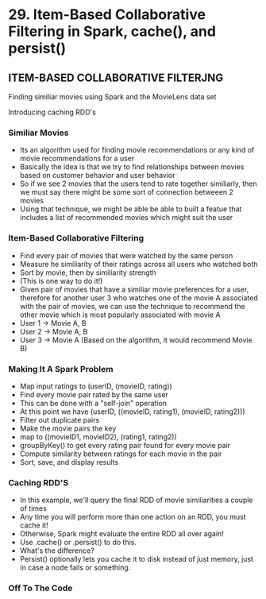 # 29. Item-Based Collaborative Filtering in Spark, cache(), and persist()

## ITEM-BASED COLLABORATIVE FILTERJNG
Finding similiar movies using Spark and the MovieLens data set

Introducing caching RDD's

### Similiar Movies
* Its an algorithm used for finding movie recommendations or any kind of movie recommendations for a user
* Basically the idea is that we try to find relationships between movies based on customer behavior and user behavior
* So if we see 2 movies that the users tend to rate together similiarly, then we must say there might be some sort of connection betweeen 2 movies
* Using that technique, we might be able be able to built a featue that includes a list of recommended movies which might suit the user

### Item-Based Collaborative Filtering
* Find every pair of movies that were watched by the same person
* Measure he similiarity of their ratings across all users who watched both
* Sort by movie, then by similiarity strength
* (This is one way to do it!)
* Given pair of movies that have a similiar movie preferences for a user, therefore for another user 3 who watches one of the movie A associated with the pair of movies, we can use the technique to recommend the other movie which is most popularly associated with movie A
 * User 1 -> Movie A, B
 * User 2 -> Movie A, B
 * User 3 -> Movie A (Based on the algorithm, it would recommend Movie B)

### Making It A Spark Problem
* Map input ratings to (userID, (movieID, rating))
* Find every movie pair rated by the same user
 * This can be done with a "self-join" operation
 * At this point we have (userID, ((movieID, rating1), (movieID, rating2)))
* Filter out duplicate pairs
* Make the movie pairs the key
 * map to ((movieID1, movieID2), (rating1, rating2))
* groupByKey() to get every rating pair found for every movie pair
* Compute similarity between ratings for each movie in the pair
* Sort, save, and display results

### Caching RDD'S
* In this example, we'll query the final RDD of movie similiarities a couple of times
* Any time you will perform more than one action on an RDD, you must cache it!
 * Otherwise, Spark might evaluate the entire RDD all over again!
* Use .cache() or .persist() to do this.
 * What's the difference?
 * Persist() optionally lets you cache it to disk instead of just memory, just in case a node fails or something.

### Off To The Code